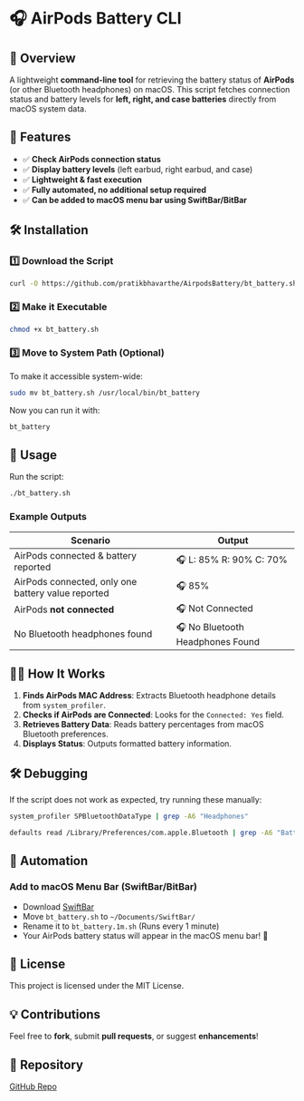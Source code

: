 # 🎧 AirPods Battery CLI

## 📌 Overview
A lightweight **command-line tool** for retrieving the battery status of **AirPods** (or other Bluetooth headphones) on macOS. This script fetches connection status and battery levels for **left, right, and case batteries** directly from macOS system data.

## 🚀 Features
- ✅ **Check AirPods connection status**
- ✅ **Display battery levels** (left earbud, right earbud, and case)
- ✅ **Lightweight & fast execution**
- ✅ **Fully automated, no additional setup required**
- ✅ **Can be added to macOS menu bar using SwiftBar/BitBar**

## 🛠️ Installation
### **1️⃣ Download the Script**
```bash
curl -O https://github.com/pratikbhavarthe/AirpodsBattery/bt_battery.sh
```

### **2️⃣ Make it Executable**
```bash
chmod +x bt_battery.sh
```

### **3️⃣ Move to System Path (Optional)**
To make it accessible system-wide:
```bash
sudo mv bt_battery.sh /usr/local/bin/bt_battery
```
Now you can run it with:
```bash
bt_battery
```

## 📌 Usage
Run the script:
```bash
./bt_battery.sh
```

### **Example Outputs**
| Scenario | Output |
|----------|--------|
| AirPods connected & battery reported | 🎧 L: 85% R: 90% C: 70% |
| AirPods connected, only one battery value reported | 🎧 85% |
| AirPods **not connected** | 🎧 Not Connected |
| No Bluetooth headphones found | 🎧 No Bluetooth Headphones Found |

## 🧑‍💻 How It Works
1. **Finds AirPods MAC Address**: Extracts Bluetooth headphone details from `system_profiler`.
2. **Checks if AirPods are Connected**: Looks for the `Connected: Yes` field.
3. **Retrieves Battery Data**: Reads battery percentages from macOS Bluetooth preferences.
4. **Displays Status**: Outputs formatted battery information.

## 🛠️ Debugging
If the script does not work as expected, try running these manually:
```bash
system_profiler SPBluetoothDataType | grep -A6 "Headphones"
```
```bash
defaults read /Library/Preferences/com.apple.Bluetooth | grep -A6 "BatteryPercent"
```

## 📌 Automation
### **Add to macOS Menu Bar (SwiftBar/BitBar)**
- Download [SwiftBar](https://github.com/swiftbar/SwiftBar)
- Move `bt_battery.sh` to `~/Documents/SwiftBar/`
- Rename it to `bt_battery.1m.sh` (Runs every 1 minute)
- Your AirPods battery status will appear in the macOS menu bar! 🎉

## 📄 License
This project is licensed under the MIT License.

## 💡 Contributions
Feel free to **fork**, submit **pull requests**, or suggest **enhancements**!

## 🔗 Repository
[GitHub Repo](https://github.com/pratikbhavarthe/AirpodsBattery)

